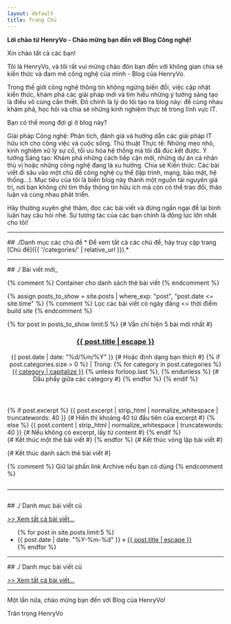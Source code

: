 ```yaml
---
layout: default
title: Trang Chủ
---
```


**Lời chào từ HenryVo - Chào mừng bạn đến với Blog Công nghệ!**

Xin chào tất cả các bạn!

Tôi là HenryVo, và tôi rất vui mừng chào đón bạn đến với không gian chia sẻ kiến thức và đam mê công nghệ của mình - Blog của HenryVo.

Trong thế giới công nghệ thông tin không ngừng biến đổi, việc cập nhật kiến thức, khám phá các giải pháp mới và tìm hiểu những ý tưởng sáng tạo là điều vô cùng cần thiết. Đó chính là lý do tôi tạo ra blog này: để cùng nhau khám phá, học hỏi và chia sẻ những kinh nghiệm thực tế trong lĩnh vực IT.

Bạn có thể mong đợi gì ở blog này?

Giải pháp Công nghệ: Phân tích, đánh giá và hướng dẫn các giải pháp IT hữu ích cho công việc và cuộc sống.
Thủ thuật Thực tế: Những mẹo nhỏ, kinh nghiệm xử lý sự cố, tối ưu hóa hệ thống mà tôi đã đúc kết được.
Ý tưởng Sáng tạo: Khám phá những cách tiếp cận mới, những dự án cá nhân thú vị hoặc những công nghệ đang là xu hướng.
Chia sẻ Kiến thức: Các bài viết đi sâu vào một chủ đề công nghệ cụ thể (lập trình, mạng, bảo mật, hệ thống…).
Mục tiêu của tôi là biến blog này thành một nguồn tài nguyên giá trị, nơi bạn không chỉ tìm thấy thông tin hữu ích mà còn có thể trao đổi, thảo luận và cùng nhau phát triển.

Hãy thường xuyên ghé thăm, đọc các bài viết và đừng ngần ngại để lại bình luận hay câu hỏi nhé. Sự tương tác của các bạn chính là động lực lớn nhất cho tôi!

<hr style="border-color: #333;"> ## ./Danh mục các chủ đề
* Để xem tất cả các chủ đề, hãy truy cập trang [Chủ đề]({{ '/categories/' | relative_url }}).*

<hr style="border-color: #333;"> ## ./ Bài viết mới_

{% comment %} Container cho danh sách thẻ bài viết {% endcomment %}
<div class="post-card-list">

  {% assign posts_to_show = site.posts | where_exp: "post", "post.date <= site.time" %}
  {% comment %} Lọc các bài viết có ngày đăng <= thời điểm build site {% endcomment %}

  {% for post in posts_to_show limit:5 %} {# Vẫn chỉ hiện 5 bài mới nhất #}
    <article class="post-card">
      <header class="post-card-header">
        <h3 class="post-card-title">
          <a href="{{ post.url | relative_url }}">{{ post.title | escape }}</a>
        </h3>
        <div class="post-card-meta">
          <time datetime="{{ post.date | date_to_xmlschema }}" class="post-card-date">
            {{ post.date | date: "%d/%m/%Y" }} {# Hoặc định dạng bạn thích #}
          </time>
          {% if post.categories.size > 0 %}
          <span class="post-card-categories">
            | Trong:
            {% for category in post.categories %}
              <a href="/categories/{{ category | slugify }}/">{{ category | capitalize }}</a>
              {% unless forloop.last %}, {% endunless %} {# Dấu phẩy giữa các category #}
            {% endfor %}
          </span>
          {% endif %}
        </div>
      </header>
      <div class="post-card-excerpt">
        {% if post.excerpt %}
          {{ post.excerpt | strip_html | normalize_whitespace | truncatewords: 40 }} {# Hiển thị khoảng 40 từ đầu tiên của excerpt #}
        {% else %}
          {{ post.content | strip_html | normalize_whitespace | truncatewords: 40 }} {# Nếu không có excerpt, lấy từ content #}
        {% endif %}
      </div>
      </article> {# Kết thúc một thẻ bài viết #}
  {% endfor %} {# Kết thúc vòng lặp bài viết #}

</div> {# Kết thúc danh sách thẻ bài viết #}

{% comment %} Giữ lại phần link Archive nếu bạn có dùng {% endcomment %}
<hr style="border-color: #ccc; margin: 2em 0;">
## ./ Danh mục bài viết cũ
<p><a href="{{ '/archive/' | relative_url }}">>> Xem tất cả bài viết...</a></p>

<ul class="post-list">
  {% for post in site.posts limit:5 %}
    <li>
      <span class="post-meta">{{ post.date | date: "%Y-%m-%d" }}</span> » <a href="{{ post.url | relative_url }}">{{ post.title | escape }}</a>
    </li>
  {% endfor %}
</ul>

<hr style="border-color: #333;"> ## ./ Danh mục bài viết cũ

<p><a href="{{ '/archive/' | relative_url }}">>> Xem tất cả bài viết...</a></p> <hr style="border-color: #333;"> Một lần nữa, chào mừng bạn đến với Blog của HenryVo!

Trân trọng
HenryVo
